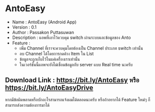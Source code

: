 # AntoEasy

 - Name : AntoEasy (Android App)
 - Version : 0.1
 - Author : Passakon Puttasuwan
 - Description : แอพที่เอาไว้ควบคุม switch ผ่านระบบและข้อมูลของ Anto
 - Feature :
    - เพิ่ม Channel ที่เราจะควบคุมโดยต้องเป็น Channel ประเภท switch เท่านั้น
    - ลบ Channel ได้โดยการกดค้าง Item ใน List
    - ข้อมูลจะถูกเก็บไว้ในแค่เครื่องเราเท่านั้น
    - ในเวอร์ชั่นนี้แอพจะยังไม่เชื่อมข้อมูลกับ server แบบ Real time นะครับ

Download Link : https://bit.ly/AntoEasy หรือ https://bit.ly/AntoEasyDrive
-------------------------------------------------------------
หากมีข้อผิดพลาดหรือบักอะไรสามารถแจ้งผมได้ตลอดนะครับ
หรือถ้าอยากได้ Feature ใหม่ๆ ก็สามารถส่งความต้องการมาได้
